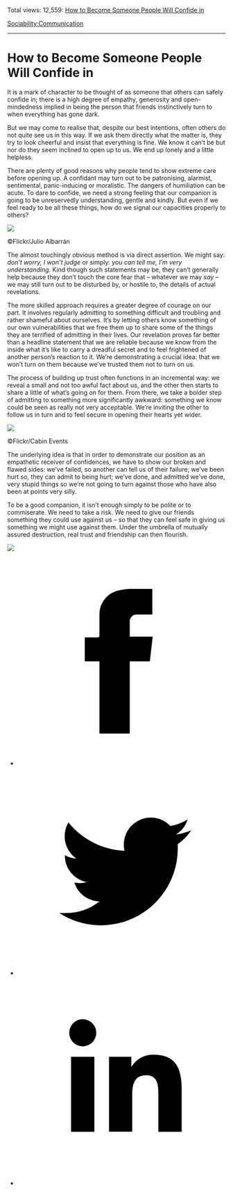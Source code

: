 Total views: 12,559: [How to Become Someone People Will Confide in](https://www.theschooloflife.com/thebookoflife/how-to-become-someone-people-will-confide-in/)

[Sociability:](https://www.theschooloflife.com/thebookoflife/category/sociability/)[Communication](https://www.theschooloflife.com/thebookoflife/category/sociability/communication/)

* * *

# How to Become Someone People Will Confide in
<style>
						.alignnone {
  display: block;
  margin-left: auto;
  margin-right: auto;
  align: center:
}

.addtoany_share_save_container {
display:none;
}

.wp-block-image {
		display: block;
  margin-left: auto;
  margin-right: auto;
  width: 50%;
}

.aligncenter {
display: block;
  margin-left: auto;
  margin-right: auto;
  align: center:
}

@media only screen and (max-width: 500px) {
  .wp-block-image {
		display: block;
  margin-left: auto;
  margin-right: auto;
  width: 100%;
} }

h1 {max-width: 600px !important;
}
.s18-single-post .content-area .site-main article .post-cat-header-display + .old-wrapper p {
    font-size: 1.200em
}
						</style>

It is a mark of character to be thought of as someone that others can safely confide in; there is a high degree of empathy, generosity and open-mindedness implied in being the person that friends instinctively turn to when everything has gone dark.

But we may come to realise that, despite our best intentions, often others do not quite see us in this way. If we ask them directly what the matter is, they try to look cheerful and insist that everything is fine. We know it can’t be but nor do they seem inclined to open up to us. We end up lonely and a little helpless.

There are plenty of good reasons why people tend to show extreme care before opening up. A confidant may turn out to be patronising, alarmist, sentimental, panic-inducing or moralistic. The dangers of humiliation can be acute. To dare to confide, we need a strong feeling that our companion is going to be unreservedly understanding, gentle and kindly. But even if we feel ready to be all these things, how do we signal our capacities properly to others?

 ![](https://www.theschooloflife.com/thebookoflife/wp-content/uploads/2018/10/5740833496_7b9e42310b_z-1.jpg)

©Flickr/Julio Albarrán

The almost touchingly obvious method is via direct assertion. We might say: _don’t worry, I won’t judge_ or simply: _you can tell me, I’m very understanding_. Kind though such statements may be, they can’t generally help because they don’t touch the core fear that – whatever we may _say_ – we may still turn out to be disturbed by, or hostile to, the details of actual revelations.

The more skilled approach requires a greater degree of courage on our part. It involves regularly admitting to something difficult and troubling and rather shameful about ourselves. It’s by letting others know something of our own vulnerabilities that we free them up to share some of the things they are terrified of admitting in their lives. Our revelation proves far better than a headline statement that we are reliable because we know from the inside what it’s like to carry a dreadful secret and to feel frightened of another person’s reaction to it. We’re demonstrating a crucial idea: that we won’t turn on them because we’ve trusted them not to turn on us.

The process of building up trust often functions in an incremental way: we reveal a small and not too awful fact about us, and the other then starts to share a little of what’s going on for them. From there, we take a bolder step of admitting to something more significantly awkward: something we know could be seen as really not very acceptable. We’re inviting the other to follow us in turn and to feel secure in opening their hearts yet wider.

 ![](https://www.theschooloflife.com/thebookoflife/wp-content/uploads/2018/10/33331450053_024320d7e4_z.jpg)

©Flickr/Cabin Events

The underlying idea is that in order to demonstrate our position as an empathetic receiver of confidences, we have to show our broken and flawed sides: we’ve failed, so another can tell us of their failure; we’ve been hurt so, they can admit to being hurt; we’ve done, and admitted we’ve done, very stupid things so we’re not going to turn against those who have also been at points very silly.

To be a good companion, it isn’t enough simply to be polite or to commiserate. We need to take a risk. We need to give our friends something they could use against us – so that they can feel safe in giving us something we might use against them. Under the umbrella of mutually assured destruction, real trust and friendship can then flourish.

[![](https://img.youtube.com/vi/eEqpFkIpl4g/0.jpg)](https://www.youtube.com/embed/eEqpFkIpl4g '')
<style>
    .iframe-class { display: block !important; }
</style>

- [<svg xmlns="http://www.w3.org/2000/svg" viewbox="0 0 26 26"><title>Facebook</title>
                    <g>
                        <path d="M8.38,10H9.92c.2,0,.29,0,.29-.28,0-.82,0-1.64,0-2.46a3.05,3.05,0,0,1,2.57-3.15A7.22,7.22,0,0,1,14,3.95c.86,0,1.71,0,2.57,0h.25v3.2h-2A.85.85,0,0,0,14,8c0,.62,0,1.24,0,1.91h2.87L16.51,13H14v9H10.21V13H8.38Z"></path>
                    </g>
                </svg>](http://www.facebook.com/sharer/sharer.php?u=https://www.theschooloflife.com/thebookoflife/how-to-become-someone-people-will-confide-in/)
- [<svg xmlns="http://www.w3.org/2000/svg" viewbox="0 0 26 26"><title>Twitter</title>
                    <path d="M21.69,7.9a6.75,6.75,0,0,1-1.94.53,3.39,3.39,0,0,0,1.48-1.87,6.76,6.76,0,0,1-2.14.82,3.38,3.38,0,0,0-5.75,3.08,9.59,9.59,0,0,1-7-3.53,3.38,3.38,0,0,0,1,4.51A3.36,3.36,0,0,1,5.89,11v0A3.38,3.38,0,0,0,8.6,14.37a3.39,3.39,0,0,1-1.53.06,3.38,3.38,0,0,0,3.15,2.35A6.78,6.78,0,0,1,6,18.22a6.87,6.87,0,0,1-.81,0A9.6,9.6,0,0,0,20,10.08q0-.22,0-.44A6.86,6.86,0,0,0,21.69,7.9Z"></path>
                </svg>](http://twitter.com/share?url=https://www.theschooloflife.com/thebookoflife/how-to-become-someone-people-will-confide-in/&text=&via=theschooloflife)
- [<svg xmlns="http://www.w3.org/2000/svg" viewbox="0 0 26 26"><title>LinkedIn</title>
<path class="cls-2" d="M6.67,10H9.58v9.36H6.67ZM8.13,5.32A1.69,1.69,0,1,1,6.44,7,1.69,1.69,0,0,1,8.13,5.32"></path><path class="cls-2" d="M11.41,10H14.2v1.28h0A3.06,3.06,0,0,1,17,9.75c2.95,0,3.49,1.94,3.49,4.46v5.14H17.57V14.79c0-1.09,0-2.48-1.51-2.48s-1.75,1.18-1.75,2.4v4.63H11.41Z"></path></svg>](https://www.linkedin.com/shareArticle?mini=true&url=https://www.theschooloflife.com/thebookoflife/how-to-become-someone-people-will-confide-in/)
